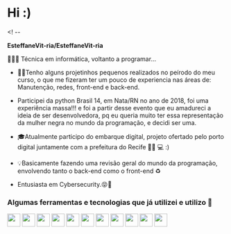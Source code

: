 # Hi :)

<! -- 

**EsteffaneVit-ria/EsteffaneVit-ria** 

👩🏾‍🎓 Técnica em informática, voltanto a programar...

- ✍🏽Tenho alguns projetinhos pequenos realizados no peírodo do meu curso, o que me fizeram ter um pouco de experiencia nas áreas de: Manutenção, redes, front-end e back-end.

- Participei da python Brasil 14, em Nata/RN no ano de 2018, foi uma experiência massa!!! e foi a partir desse evento que eu amadureci a ideia de ser desenvolvedora, pq eu queria muito ter essa representação da mulher negra no mundo da programação, e decidi ser uma.

- 🎓Atualmente participo do embarque digital, projeto ofertado pelo porto digital juntamente com a prefeitura do Recife 👩🏾‍ 💻 :)

- 💡Basicamente fazendo uma revisão geral do mundo da programação, envolvendo tanto o back-end como o front-end ♻️

- Entusiasta em Cybersecurity.😝👾

### Algumas ferramentas e tecnologias que já utilizei e utilizo 📝
<img src="https://cdn.jsdelivr.net/gh/devicons/devicon/icons/gitlab/gitlab-original.svg" width = "30" height="30" />    <img src="https://cdn.jsdelivr.net/gh/devicons/devicon/icons/python/python-original.svg" width = "30" height="30" />  <img src="https://cdn.jsdelivr.net/gh/devicons/devicon/icons/trello/trello-plain.svg" width = "30" height="30"/> <img src="https://cdn.jsdelivr.net/gh/devicons/devicon/icons/vscode/vscode-original.svg" width = "30" height="30"/> <img src="https://cdn.jsdelivr.net/gh/devicons/devicon/icons/bash/bash-original.svg" width = "30" height="30"/>   <img src="https://cdn.jsdelivr.net/gh/devicons/devicon/icons/bootstrap/bootstrap-plain-wordmark.svg" width = "30" height="30" />        <img src="https://cdn.jsdelivr.net/gh/devicons/devicon/icons/mysql/mysql-plain.svg" width = "30" height="30"/>      <img src="https://cdn.jsdelivr.net/gh/devicons/devicon/icons/java/java-original-wordmark.svg" width = "30" height="30"/>  <img src="https://cdn.jsdelivr.net/gh/devicons/devicon/icons/javascript/javascript-plain.svg" width = "30" height="30" /> <img src="https://cdn.jsdelivr.net/gh/devicons/devicon/icons/figma/figma-original.svg" width = "30" height="30" />  <img src="https://cdn.jsdelivr.net/gh/devicons/devicon/icons/php/php-original.svg" width = "30" height="30"/>




